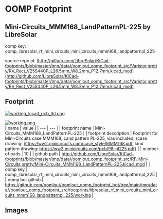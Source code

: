# OOMP Footprint  
## Mini-Circuits_MMM168_LandPatternPL-225  by LibreSolar  
  
oomp key: oomp_libresolar_rf_mini_circuits_mini_circuits_mmm168_landpatternpl_225  
  
source repo at: [http://github.com/LibreSolar/KiCad-footprints/blob/master/tmp/data//oomlout_oomp_footprint_src/Varistor.pretty/RV_Rect_V25S440P_L26.5mm_W8.2mm_P12.7mm.kicad_mod](http://github.com/LibreSolar/KiCad-footprints/blob/master/tmp/data//oomlout_oomp_footprint_src/Varistor.pretty/RV_Rect_V25S440P_L26.5mm_W8.2mm_P12.7mm.kicad_mod)  
## Footprint  
  
[![working_kicad_pcb_3d.png](working_kicad_pcb_3d_600.png)](working_kicad_pcb_3d.png)  
  
[![working.png](working_600.png)](working.png)  
| name | value | 
| --- | --- | 
| footprint name | Mini-Circuits_MMM168_LandPatternPL-225 | 
| footprint description | Footprint for Mini-Circuits case MMM168, Land pattern PL-225, vias included, (case drawing: https://ww2.minicircuits.com/case_style/MMM168.pdf, land pattern drawing: https://ww2.minicircuits.com/pcb/98-pl225.pdf) | 
| number of pads | 10 | 
| github path | http://github.com/LibreSolar/KiCad-footprints/blob/master/tmp/data//oomlout_oomp_footprint_src/RF_Mini-Circuits.pretty/Mini-Circuits_MMM168_LandPatternPL-225.kicad_mod | 
| oomp key | oomp_libresolar_rf_mini_circuits_mini_circuits_mmm168_landpatternpl_225 | 
| oomp bot github | https://github.com/oomlout/oomlout_oomp_footprint_bot/tree/main/tmp/data//oomlout_oomp_footprint_src/footprints/libresolar_rf_mini_circuits_mini_circuits_mmm168_landpatternpl_225/working | 
## Images  
